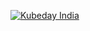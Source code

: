 [![Kubeday India](https://res.cloudinary.com/daosik5yi/image/upload/f_auto,q_auto/pntsnjpa1sxbc2d02q9n)](http://localhost:3000/create-app/?clone=https://github.com/initializ-templates/sample-golang&repo_name=sample-golang&description=this%20repo%20is%20made%20just%20for%20testing%20made%20from%20test%20env%20token&private=false&github=true)
